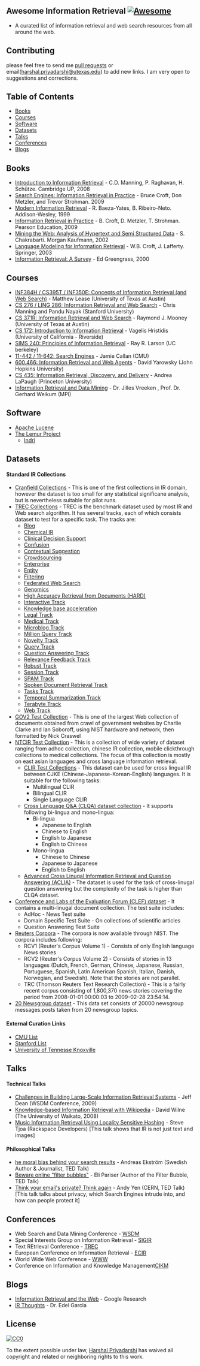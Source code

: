 ## Awesome Information Retrieval [![Awesome](https://cdn.rawgit.com/sindresorhus/awesome/d7305f38d29fed78fa85652e3a63e154dd8e8829/media/badge.svg)](https://github.com/sindresorhus/awesome)
* A curated list of information retrieval and web search resources from all around the web.

## Contributing
please feel free to send me [pull requests](https://github.com/harpribot/awesome-information-retrieval/pulls) or email(harshal.priyadarshi@utexas.edu) to add new links. I am very open to suggestions and corrections.

## Table of Contents
 - [Books](#books)
 - [Courses](#courses)
 - [Software](#software)
 - [Datasets](#datasets)
 - [Talks](#talks)
 - [Conferences](#conference)
 - [Blogs](#blogs)

## Books
- [Introduction to Information Retrieval](http://www-nlp.stanford.edu/IR-book/) - C.D. Manning, P. Raghavan, H. Schütze. Cambridge UP, 2008
- [Search Engines: Information Retrieval in Practice](http://ciir.cs.umass.edu/downloads/SEIRiP.pdf) - Bruce Croft, Don Metzler, and Trevor Strohman. 2009
- [Modern Information Retrieval](http://people.ischool.berkeley.edu/~hearst/irbook/) - R. Baeza-Yates, B. Ribeiro-Neto. Addison-Wesley, 1999
- [Information Retrieval in Practice](http://www.search-engines-book.com/) - B. Croft, D. Metzler, T. Strohman. Pearson Education, 2009
- [Mining the Web: Analysis of Hypertext and Semi Structured Data](http://www.cse.iitb.ac.in/%7Esoumen/mining-the-web/) - S. Chakrabarti. Morgan Kaufmann, 2002
- [Language Modeling for Information Retrieval](http://www.springer.com/prod/b/1-4020-1216-0?referer=www.wkap.nl) - W.B. Croft, J. Lafferty. Springer, 2003
- [Information Retrieval: A Survey](http://www.csee.umbc.edu/cadip/readings/IR.report.120600.book.pdf) - Ed Greengrass, 2000

## Courses
- [INF384H / CS395T / INF350E: Concepts of Information Retrieval (and Web Search)](http://courses.ischool.utexas.edu/Lease_Matt/2016/Fall/INF384H/) - Matthew Lease (University of Texas at Austin)
- [CS 276 / LING 286: Information Retrieval and Web Search](http://web.stanford.edu/class/cs276/) - Chris Manning and Pandu Nayak (Stanford University)
- [CS 371R: Information Retrieval and Web Search](https://www.cs.utexas.edu/~mooney/ir-course/) - Raymond J. Mooney (University of Texas at Austin)
- [CS 172: Introduction to Information Retrieval](http://www.cs.ucr.edu/~vagelis/classes/CS172/) - Vagelis Hristidis (University of California - Riverside)
- [SIMS 240: Principles of Information Retrieval](http://www2.sims.berkeley.edu/academics/courses/is240/s06/) - Ray R. Larson (UC berkeley)
- [11-442 / 11-642: Search Engines](http://boston.lti.cs.cmu.edu/classes/11-642/) - Jamie Callan (CMU)
- [600.466: Information Retrieval and Web Agents](http://www.cs.jhu.edu/%7Eyarowsky/cs466.html) - David Yarowsky (John Hopkins University)
- [CS 435: Information Retrieval, Discovery, and Delivery](http://www.cs.princeton.edu/courses/archive/spring06/cos435/) - Andrea LaPaugh (Princeton University)
- [Information Retrieval and Data Mining](https://www.mpi-inf.mpg.de/departments/databases-and-information-systems/teaching/winter-semester-201516/information-retrieval-and-data-mining/) - Dr. Jilles Vreeken , Prof. Dr. Gerhard Weikum (MPI)

## Software
- [Apache Lucene](http://lucene.apache.org/core/)
- [The Lemur Project](http://www.lemurproject.org)
  - [Indri](http://www.lemurproject.org/indri.php)

## Datasets
#### Standard IR Collections
- [Cranfield Collections](http://ir.dcs.gla.ac.uk/resources/test_collections/cran/) - This is one of the first collections in IR domain, however the dataset is too small for any statistical significane analysis, but is nevertheless suitable for pilot runs.
- [TREC Collections](http://trec.nist.gov/data.html) - TREC is the benchmark dataset used by most IR and Web search algorithm. It has several tracks, each of which consists dataset to test for a specific task. The tracks are:
  - [Blog](http://trec.nist.gov/data/blog.html)
  - [Chemical IR](http://trec.nist.gov/data/chem-ir.html)
  - [Clinical Decision Support](http://trec.nist.gov/data/clinical.html)
  - [Confusion](http://trec.nist.gov/data/confusion.html)
  - [Contextual Suggestion](http://trec.nist.gov/data/context.html)
  - [Crowdsourcing](http://trec.nist.gov/data/crowd.html)
  - [Enterprise](http://trec.nist.gov/data/enterprise.html)
  - [Entity](http://trec.nist.gov/data/entity.html)
  - [Filtering](http://trec.nist.gov/data/filtering.html)
  - [Federated Web Search](http://trec.nist.gov/data/federated.html)
  - [Genomics](http://trec.nist.gov/data/genomics.html)
  - [High Accuracy Retrieval from Documents (HARD)](http://trec.nist.gov/data/hard.html)
  - [Interactive Track](http://trec.nist.gov/data/interactive.html)
  - [Knowledge base acceleration](http://trec.nist.gov/data/kba.html)
  - [Legal Track](http://trec.nist.gov/data/legal.html)
  - [Medical Track](http://trec.nist.gov/data/medical.html)
  - [Microblog Track](http://trec.nist.gov/data/microblog.html)
  - [Million Query Track](http://trec.nist.gov/data/million.query.html)
  - [Novelty Track](http://trec.nist.gov/data/novelty.html)
  - [Query Track](http://trec.nist.gov/data/query.html)
  - [Question Answering Track](http://trec.nist.gov/data/qamain.html)
  - [Relevance Feedback Track](http://trec.nist.gov/data/relevance.feedback.html)
  - [Robust Track](http://trec.nist.gov/data/robust.html)
  - [Session Track](http://trec.nist.gov/data/session.html)
  - [SPAM Track](http://trec.nist.gov/data/spam.html)
  - [Spoken Document Retrieval Track](http://www.itl.nist.gov/iad/mig//tests/sdr/)
  - [Tasks Track](http://trec.nist.gov/data/tasks.html)
  - [Temporal Summarization Track](http://trec.nist.gov/data/tempsumm.html)
  - [Terabyte Track](http://trec.nist.gov/data/terabyte.html)
  - [Web Track](http://trec.nist.gov/data/webmain.html)
- [GOV2 Test Collection](http://ir.dcs.gla.ac.uk/test_collections/gov2-summary.htm) - This is one of the largest Web collection of documents obtained from crawl of government websites by Charlie Clarke and Ian Soboroff, using NIST hardware and network, then formatted by Nick Craswel
- [NTCIR Test Collection](http://research.nii.ac.jp/ntcir/data/data-en.html) - This is a collection of wide variety of dataset ranging from adhoc collection, chinese IR collection, mobile clickthrough collections to medical collections. The focus of this collection is mostly on east asian languages and cross language information retrieval.
  - [CLIR Test Collections](http://research.nii.ac.jp/ntcir/permission/ntcir-6/perm-en-CLIR.html) - This dataset can be used for cross lingual IR between CJKE (Chinese-Japanese-Korean-English) languages. It is suitable for the following tasks:
    - Multilingual CLIR
    - Bilingual CLIR
    - Single Language CLIR
  - [Cross Language Q&A (CLQA) dataset collection](http://research.nii.ac.jp/ntcir/permission/ntcir-6/perm-en-CLQA.html) - It supports following bi-lingua and mono-lingua:
    - Bi-lingua
      - Japanese to English
      - Chinese to English
      - English to Japanese
      - English to Chinese
    - Mono-lingua
      - Chinese to Chinese
      - Japanese to Japanese
      - English to English
  - [Advanced Cross Linugal Information Retrieval and Question Answering (ACLIA)](http://research.nii.ac.jp/ntcir/permission/ntcir-8/perm-en-ACLIA.html) - The dataset is used for the task of cross-linugal question answering but the complexity of the task is higher than CLQA dataset.
- [Conference and Labs of the Evaluation Forum (CLEF) dataset](http://www.clef-initiative.eu/dataset/test-collection) - It contains a multi-linugal document collection. The test suite includes:
  - AdHoc - News Test suite
  - Domain Specific Test Suite - On collections of scientific articles
  - Question Answering Test Suite
- [Reuters Corpora](http://trec.nist.gov/data/reuters/reuters.html) - The corpora is now available through NIST. The corpora includes following:
  - RCV1 (Reuter's Corpus Volume 1) - Consists of only English language News stories
  - RCV2 (Reuter's Corpus Volume 2) - Consists of stories in 13 languages (Dutch, French, German, Chinese, Japanese, Russian, Portuguese, Spanish, Latin American Spanish, Italian, Danish, Norwegian, and Swedish). Note that the stories are not parallel.
  - TRC (Thomson Reuters Text Research Collection) - This is a fairly recent corpus consisting of 1,800,370 news stories covering the period from 2008-01-01 00:00:03 to 2009-02-28 23:54:14.
- [20 Newsgroup dataset](https://kdd.ics.uci.edu/databases/20newsgroups/20newsgroups.html) - This data set consists of 20000 newsgroup messages.posts taken from 20 newsgroup topics.

#### External Curation Links
- [CMU List](http://boston.lti.cs.cmu.edu/callan/Data/#DIR)
- [Stanford List](http://nlp.stanford.edu/IR-book/html/htmledition/standard-test-collections-1.html)
- [University of Tennesse Knoxville](http://web.eecs.utk.edu/research/lsi/corpa.html)


## Talks
#### Technical Talks
- [Challenges in Building Large-Scale Information Retrieval Systems](http://videolectures.net/wsdm09_dean_cblirs/) - Jeff Dean (WSDM Conference, 2009)
- [Knowledge-based Information Retrieval with Wikipedia](https://www.youtube.com/watch?v=NFCZuzA4cFc) - David Wilne (The University of Waikato, 2008)
- [Music Information Retrieval Using Locality Sensitive Hashing](https://www.youtube.com/watch?v=SghMq1xBJPI&list=PLdktw5AjQqP2gpQNgHRJaSgEkHiaVLfTi&index=24) - Steve Tjoa (Rackspace Developers) [This talk shows that IR is not just text and images]

#### Philosophical Talks
- [he moral bias behind your search results](https://www.ted.com/talks/andreas_ekstrom_the_moral_bias_behind_your_search_results) - Andreas Ekström (Swedish Author & Journalist, TED Talk)
- [Beware online "filter bubbles"](https://www.ted.com/talks/eli_pariser_beware_online_filter_bubbles?language=en) - Eli Pariser (Author of the Filter Bubble, TED Talk)
- [Think your email's private? Think again](https://www.ted.com/talks/andy_yen_think_your_email_s_private_think_again) - Andy Yen (CERN, TED Talk) [This talk talks about privacy, which Search Engines intrude into, and how can people protect it]

## Conferences
- Web Search and Data Mining Conference - [WSDM](http://www.wsdm-conference.org)
- Special Interests Group on Information Retrieval - [SIGIR](http://sigir.org)
- Text REtrieval Conference - [TREC](http://trec.nist.gov)
- European Conference on Information Retrieval - [ECIR](http://irsg.bcs.org/ecir.php)
- World Wide Web Conference - [WWW](http://www.iw3c2.org)
- Conference on Information and Knowledge Management[CIKM](http://www.cikmconference.org)

## Blogs
- [Information Retrieval and the Web](http://research.google.com/pubs/InformationRetrievalandtheWeb.html) - Google Research
- [IR Thoughts](https://irthoughts.wordpress.com) - Dr. Edel Garcia

## License
[![CC0](https://i.creativecommons.org/p/zero/1.0/88x31.png)](https://creativecommons.org/publicdomain/zero/1.0/)

To the extent possible under law, [Harshal Priyadarshi](http://www.harshalpriyadarshi.com) has waived all copyright and related or neighboring rights to this work.
